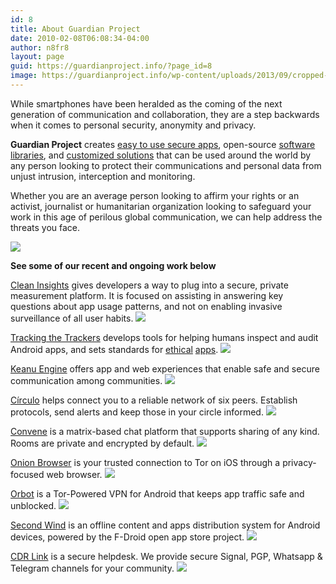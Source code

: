 ```yaml
---
id: 8
title: About Guardian Project
date: 2010-02-08T06:08:34-04:00
author: n8fr8
layout: page
guid: https://guardianproject.info/?page_id=8
image: https://guardianproject.info/wp-content/uploads/2013/09/cropped-GP_logo+txt_hires_black_on_trans.png
---
```


While smartphones have been heralded as the coming of the next generation of communication and collaboration, they are a step backwards when it comes to personal security, anonymity and privacy.

**Guardian Project** creates [easy to use secure apps](apps), open-source [software libraries](code), and [customized solutions](contact) that can be used around the world by any person looking to protect their communications and personal data from unjust intrusion, interception and monitoring.

Whether you are an average person looking to affirm your rights or an activist, journalist or humanitarian organization looking to safeguard your work in this age of perilous global communication, we can help address the threats you face.

<img src="GuardianProjectLogo.png"/>

**See some of our recent and ongoing work below**

<a href="https://cleaninsights.org">Clean Insights</a> gives developers a way to plug into a secure, private measurement platform. It is focused on assisting in answering key questions about app usage patterns, and not on enabling invasive surveillance of all user habits. 
<a href="https://cleaninsights.org"><img src="projects/cleaninsights.jpg"/></a>

<a href="https://gitlab.com/trackingthetrackers/wiki/-/wikis/home">Tracking the Trackers</a> develops tools for helping humans inspect and audit Android apps, and sets standards for <a href="https://www.ethicsinapps.eu/">ethical</a> <a href="https://impactethics.ca/2018/02/23/the-ethics-of-apps/">apps</a>.
<a href="https://gitlab.com/trackingthetrackers/wiki/-/wikis/home"><img src="projects/trackingthetrackers.jpg"/></a>

<a href="https://keanu.im">Keanu Engine</a> offers app and web experiences that enable safe and secure communication among communities.
<a href="https://keanu.im"><img src="projects/keanu.jpg"/></a>


<a href="https://encirculo.org">Círculo</a> helps connect you to a reliable network of six peers. Establish protocols, send alerts and keep those in your circle informed.
<a href="https://encirculo.org"><img src="projects/circulo.jpg"/></a>


<a href="https://letsconvene.im">Convene</a> is a matrix-based chat platform that supports sharing of any kind. Rooms are private and encrypted by default.
<a href="https://letsconvene.im"><img src="projects/convene.jpg"/></a>


<a href="https://onionbrowser.com">Onion Browser</a> is your trusted connection to Tor on iOS through a privacy-focused web browser.
<a href="https://onionbrowser.com"><img src="projects/onionbrowser.jpg"/></a>


<a href="https://orbot.app">Orbot</a> is a Tor-Powered VPN for Android that keeps app traffic safe and unblocked.
<a href="https://orbot.app"><img src="projects/orbot.jpg"/></a>


<a href="https://secondwind.guardianproject.info">Second Wind</a> is an offline content and apps distribution system for Android devices, powered by the F-Droid open app store project.
<a href="https://secondwind.guardianproject.info"><img src="projects/secondwind.jpg"/></a>


<a href="https://digiresilience.org/solutions/link/">CDR Link</a> is a secure helpdesk. We provide secure Signal, PGP, Whatsapp & Telegram channels for your community.
<a href="https://digiresilience.org/solutions/link/"><img src="projects/cdr.jpg"/></a>

